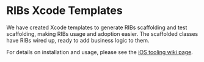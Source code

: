 # RIBs Xcode Templates

We have created Xcode templates to generate RIBs scaffolding and test scaffolding, making RIBs usage and adoption easier. The scaffolded classes have RIBs wired up, ready to add business logic to them.

For details on installation and usage, please see the [iOS tooling wiki page](https://github.com/uber/RIBs/wiki/iOS-Tooling).
